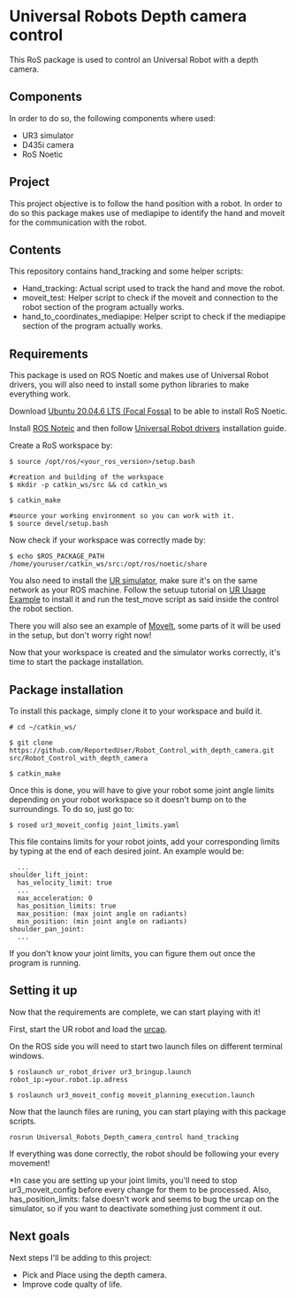 # Universal Robots Depth camera control

This RoS package is used to control an Universal Robot with a depth camera.

## Components

In order to do so, the following components where used:

- UR3 simulator
- D435i camera
- RoS Noetic

## Project

This project objective is to follow the hand position with a robot.
In order to do so this package makes use of mediapipe to identify the hand and moveit for the communication with the robot.

## Contents
This repository contains hand_tracking and some helper scripts:
- Hand_tracking: Actual script used to track the hand and move the robot.
- moveit_test: Helper script to check if the moveit and connection to the robot section of the program actually works.
- hand_to_coordinates_mediapipe: Helper script to check if the mediapipe section of the program actually works.

## Requirements

This package is used on ROS Noetic and makes use of Universal Robot drivers, you will also need to install some python libraries to make everything work.

Download [Ubuntu 20.04.6 LTS (Focal Fossa)](https://releases.ubuntu.com/focal/) to be able to install RoS Noetic.

Install [ROS Noteic](http://wiki.ros.org/noetic/Installation/Ubuntu) and then follow [Universal Robot drivers](https://github.com/UniversalRobots/Universal_Robots_ROS_Driver/tree/master) installation guide.

Create a RoS workspace by:
```
$ source /opt/ros/<your_ros_version>/setup.bash

#creation and building of the workspace
$ mkdir -p catkin_ws/src && cd catkin_ws

$ catkin_make

#source your working environment so you can work with it.
$ source devel/setup.bash
```

Now check if your workspace was correctly made by:
```
$ echo $ROS_PACKAGE_PATH
/home/youruser/catkin_ws/src:/opt/ros/noetic/share
```

You also need to install the [UR simulator](https://www.universal-robots.com/download/?filters[]=98759&query=), make sure it's on the same network as your ROS machine. Follow the setuup tutorial on [UR Usage Example](https://github.com/UniversalRobots/Universal_Robots_ROS_Driver/blob/master/ur_robot_driver/doc/usage_example.md) to install it and run the test_move script as said inside the control the robot section.

There you will also see an example of [MoveIt](https://moveit.ros.org/), some parts of it will be used in the setup, but don't worry right now!

Now that your workspace is created and the simulator works correctly, it's time to start the package installation.

## Package installation

To install this package, simply clone it to your workspace and build it.

```
# cd ~/catkin_ws/

$ git clone https://github.com/ReportedUser/Robot_Control_with_depth_camera.git src/Robot_Control_with_depth_camera

$ catkin_make

```

Once this is done, you will have to give your robot some joint angle limits depending on your robot workspace so it doesn't bump on to the surroundings.
To do so, just go to:
```
$ rosed ur3_moveit_config joint_limits.yaml
```
This file contains limits for your robot joints, add your corresponding limits by typing at the end of each desired joint. An example would be:
```
  ... 
shoulder_lift_joint:
  has_velocity_limit: true
  ...
  max_acceleration: 0
  has_position_limits: true
  max_position: (max joint angle on radiants)
  min_position: (min joint angle on radiants)
shoulder_pan_joint:
  ...
```

If you don't know your joint limits, you can figure them out once the program is running.


## Setting it up

Now that the requirements are complete, we can start playing with it!

First, start the UR robot and load the [urcap](https://github.com/UniversalRobots/Universal_Robots_ExternalControl_URCap/releases).

On the ROS side you will need to start two launch files on different terminal windows.
```
$ roslaunch ur_robot_driver ur3_bringup.launch robot_ip:=your.robot.ip.adress
```
```
$ roslaunch ur3_moveit_config moveit_planning_execution.launch
```
Now that the launch files are runing, you can start playing with this package scripts.

```
rosrun Universal_Robots_Depth_camera_control hand_tracking
```

If everything was done correctly, the robot should be following your every movement!

*In case you are setting up your joint limits, you'll need to stop ur3_moveit_config before every change for them to be processed. Also, has_position_limits: false doesn't work and seems to bug the urcap on the simulator, so if you want to deactivate something just comment it out.


## Next goals

Next steps I'll be adding to this project:

- Pick and Place using the depth camera.
- Improve code qualty of life.
